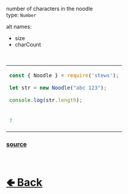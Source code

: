 number of characters in the noodle<br>
type: `Number`

alt names:
- size
- charCount

<br>

<table>
<tr>
<td>

```js
const { Noodle } = require('stews');

let str = new Noodle("abc 123");

console.log(str.length);
```

</td>
<tr>
<td>

```js
7
```

</td>
</table>

### [source](https://github.com/shysolocup/stews/blob/main/src/Noodle/properties/length.js)

<br> <h1> [🢀 Back](https://github.com/shysolocup/stews/wiki/Noodle-properties) </h1>